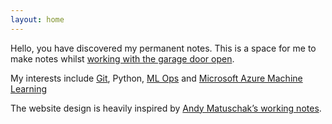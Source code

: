 ```yaml
---
layout: home
---
```

Hello, you have discovered my permanent notes. This is a space for me to make notes whilst
[working with the garage door open](notes/working-with-the-garage-door-open.md).

My interests include [Git](notes/Git.md), Python, [ML Ops](notes/Machine-Learning-Operations.md) and [Microsoft Azure Machine Learning](notes/Microsoft-Azure-Machine-Learning.md)

The website design is heavily inspired by [ Andy Matuschak’s working notes](https://notes.andymatuschak.org/zWfAoTKF7wKKivTbh7kQLPK).



